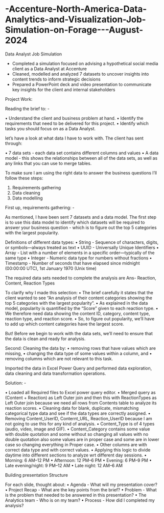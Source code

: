 # -Accenture-North-America-Data-Analytics-and-Visualization-Job-Simulation-on-Forage---August-2024

Data Analyst Job Simulation
* Completed a simulation focused on advising a hypothetical social media client as a Data Analyst at Accenture
* Cleaned, modelled and analyzed 7 datasets to uncover insights into content trends to inform strategic decisions
* Prepared a PowerPoint deck and video presentation to communicate key insights for the client and internal stakeholders

Project Work:

Reading the brief to: -

•	Understand the client and business problem at hand.
•	Identify the requirements that need to be delivered for this project.
•	Identify which tasks you should focus on as a Data Analyst.

let’s have a look at what data I have to work with. The client has sent through:

•	7 data sets - each data set contains different columns and values
•	A data model - this shows the relationships between all of the data sets, as well as any links that you can use to merge tables.

To make sure I am using the right data to answer the business questions I’ll follow these steps:
1.	Requirements gathering
2.	Data cleaning
3.	Data modelling

First up, requirements gathering: -

As mentioned, I have been sent 7 datasets and a data model.
The first step is to use this data model to identify which datasets will be required to answer your business question - which is to figure out the top 5 categories with the largest popularity.

Definitions of different data types:
•	String - Sequence of characters, digits, or symbols—always treated as text
•	UUID - Universally Unique Identifiers
•	Array - List with a number of elements in a specific order—typically of the same type
•	Integer - Numeric data type for numbers without fractions
•	Timestamp - Number of seconds that have elapsed since midnight (00:00:00 UTC), 1st January 1970 (Unix time)

The required data sets needed to complete the analysis are 
Ans- Reaction, Content, Reaction Types

To clarify why I made this selection:
•	The brief carefully it states that the client wanted to see “An analysis of their content categories showing the top 5 categories with the largest popularity”.
•	As explained in the data model, popularity is quantified by the “Score” given to each reaction type.
•	We therefore need data showing the content ID, category, content type, reaction type, and reaction score.
•	So, to figure out popularity, we’ll have to add up which content categories have the largest score.

But! Before we begin to work with the data sets, we’ll need to ensure that the data is clean and ready for analysis.

Second: Cleaning the data by:
•	removing rows that have values which are missing,
•	changing the data type of some values within a column, and
•	removing columns which are not relevant to this task.

Imported the data in Excel Power Query and performed data exploration, data cleaning and data transformation operations.

Solution: -

•	Loaded all Required files to Excel power query editor.
•	Merged query as (Content + Reaction) as Left Outer join and then this with ReactionTypes as Left Outer join because we need all rows from Contents table to analyze its reaction scores.
•	Cleaning data for blank, duplicate, mismatching categorical type data and see if the data types are correctly assigned.
•	Removing Content_UserID, Conternt_URL, Reaction_UserID because I am not going to use this for any kind of analysis.
•	Content_Type is of 4 types (audio, video, image and GIF).
•	Content_Category contains some value with double quotation and some without so changing all values with no double quotation also some values are in proper case and some are in lower case so changing everything in Proper case.
•	Other columns are with correct data type and with correct values.
•	Applying this logic to divide daytime into different sections to analyze wrt different day sessions.
•	Morning: 6 AM–12 PM 
•	Afternoon: 12 PM–6 PM 
•	Evening: 6 PM–9 PM 
•	Late evening/night: 9 PM–12 AM 
•	Late night: 12 AM–6 AM

Building presentation Structure

For each slide, thought about: 
•	Agenda - What will my presentation cover?
•	Project Recap - What are the key points from the brief?
•	Problem - What is the problem that needed to be answered in this presentation?
•	The Analytics team - Who is on my team?
•	Process - How did I completed my analysis?


